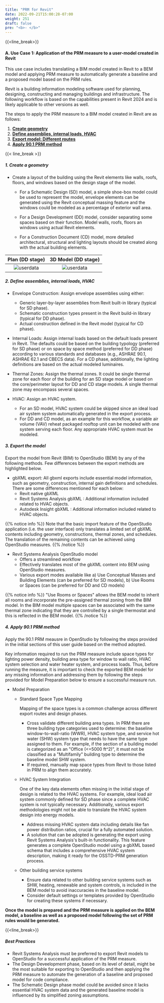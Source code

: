 ```yaml
---
title: "PRM for Revit"
date: 2022-09-21T15:00:28-07:00
weight: 251
draft: false
pre: "<b>- </b>"
---
```


{{<line_break>}}

#### A. Use Case 1: Application of the PRM measure to a user-model created in Revit

This use case includes translatiing a BIM model created in Revit to a BEM model and applying PRM measure to automatically generate a baseline and a proposed model based on the PRM rules. 

Revit is a building information modeling software used for planning, designing, constructing and managing buildings and infrastructure. The following workflow is based on the capabilities present in Revit 2024 and is likely applicable to other versions as well. 

The steps to apply the PRM measure to a BIM model created in Revit are as follows:

1. [**Create geometry**](#1-create-geometry)
2. [**Define assemblies, internal loads, HVAC**](#2-define-assemblies-internal-loads-hvac)
3. [**Export model: Different routes**](#3-export-model-different-routes)
4. [**Apply 90.1 PRM method**](#4-apply-901-prm-method)

{{< line_break >}}

##### **1. Create a geometry**
 - Create a layout of the building using the Revit elements like walls, roofs, floors, and windows based on the design stage of the model. 
        
    - For a Schematic Design (SD) model, a simple shoe-box model could be used to represent the model, envelope elements can be generated using the Revit conceptual massing feature and the windows could be modeled as a percentage of exterior wall area. 
        
    - For a Design Development (DD) model, consider separating some spaces based on their function. Model walls, roofs, floors an windows using actual Revit elements. 
        
    - For a Construction Document (CD) model, more detailed architectural, structural and lighting layouts should be created along with the actual building elements.
    
|Plan (DD stage)| 3D Model (DD stage) |
|:-:|:-:|
|![userdata](/BEM-for-PRM/get_start/UseCase_Workflows/images/revitplan_DDstage.png?width=500px&align=right&classes=border,alignCenter)|![userdata](/BEM-for-PRM/get_start/UseCase_Workflows/images/revit3D_DDstage.png?width=700px&align=right&classes=border,alignCenter)|


 ##### **2. Define assemblies, internal loads, HVAC**
- Envelope Construction: Assign envelope assemblies using either: 
    - Generic layer-by-layer assemblies from Revit built-in library (typical for SD phase). 
    - Schematic construction types present in the Revit build-in library (typical for DD phase).
    - Actual construction defined in the Revit model (typical for CD phase).

- Internal Loads: Assign internal loads based on the default loads present in Revit. The defaults could be based on the building typology (preferred for SD phase) or on space by space method (preferred for DD phase) according to various standards and databases (e.g., ASHRAE 90.1, ASHRAE 62.1 and CBECS data). For a CD phase, additionally, the lighting definitions are based on the actual modeled luminaires. 

- Thermal Zones: Assign the thermal zones. It could be single thermal zone for each floor of the building for an SD stage model or based on the core/perimeter layout for DD and CD stage models. A single thermal zone may encompass several spaces. 

- HVAC: Assign an HVAC system. 
    - For an SD model, HVAC system could be skipped since an ideal load air system system automatically generated in the export process. 
    - For DD and CD model, as an example for this workflow, a variable air volume (VAV) reheat packaged rooftop unit can be modeled with one system serving each floor. Any appropriate HVAC system must be modeled. 


 ##### **3. Export the model**
Export the model from Revit (BIM) to OpenStudio (BEM) by any of the following methods. Few differences between the export methods are highlighted below. 
- gbXML export: All gbxml exports include essential model information, such as geometry, construction, internal gain definitions and schedules. There are some differences mentioned for each below: 
   - Revit native gbXML 
   - Revit Systems Analysis gbXML : Additional information included related to HVAC objects. 
   - Autodesk Insight gbXML : Additional information included related to HVAC objects.

{{% notice info %}}
Note that the basic import feature of the OpenStudio application (i.e. the user interface) only translates a limited set of gbXML contents including geometry, constructions, thermal zones, and schedules. The translation of the remaining contents can be achieved using OpenStudio measures.
{{% /notice %}}

- Revit Systems Analysis OpenStudio model 
    - Offers a streamlined workflow 
    - Effectively translates most of the gbXML content into BEM using OpenStudio measures. 
    - Various export modes available like a) Use Conceptual Masses and Building Elements (can be preferred for SD models), b) Use Rooms or Spaces (can be preferred for DD and CD models)

{{% notice info %}}
"Use Rooms or Spaces" allows the BEM model to inherit all rooms and incorporate the pre-assigned thermal zoning from the BIM model. In the BIM model multiple spaces can be associated with the same thermal zone indicating that they are controlled by a single thermostat and this is reflected in the BEM model.
{{% /notice %}}


 ##### **4. Apply 90.1 PRM method**
Apply the 90.1 PRM meausre in OpenStudio by following the steps provided in the initial sections of this user guide based on the method adopted. 

Key information required to run the PRM measure include space types for lighting power density, building area type for window to wall ratio, HVAC system selection and water heater system, and process loads. 
Thus, before running the measure, it is important to check the exported BEM model for any missing information and addressing them by following the steps provided for Model Preparation below to ensure a successful measure run. 

 - Model Preparation 
     - Standard Space Type Mapping 
       
       Mapping of the space types is a common challenge across different export routes and design phases.   
       - Cross validate different building area types. In PRM there are three building type categories used to determine: the baseline window-to-wall-ratio (WWR), HVAC system type, and service hot water (SHW) system type that needs to have the same type assigned to them. For example, if the section of a building model is categorized as an "Office (<=5000 ft^2)", it must not be classified as a "Multifamily" building type to determine the baseline model SHW system.
       - If required, manually map space types from Revit to those listed in PRM to align them accurately. 

     - HVAC System Integration 
       
       One of the key data elements often missing in the initial stage of design is related to the HVAC systems. For example, ideal load air system commonly defined for SD phase since a complete HVAC system is not typically necessary. Additionally, various export methodologies might not be able to translate the HVAC system design into energy models. 

       - Address missing HVAC system data including details like fan power distribution ratios, crucial for a fully automated solution. 
       - A solution that can be adopted is generating the export using Revit Systems Analysis's built-in functionality. This feature generates a complete OpenStudio model using a gbXML based schema that includes a comprehensive HVAC system description, making it ready for the OSSTD-PRM generation process. 

     - Other building service systems 
       - Ensure data related to other building service systems such as SHW, heating, renewable and system controls, is included in the BEM model to avoid inaccuracies in the baseline model. 
       - Consider default settings or templates provided by OpenStudio for creating these systems if necessary. 


**Once the model is prepared and the PRM measure is applied on the BEM model, a baseline as well as a proposed model following the set of PRM rules would be generated.**

{{<line_break>}}

##### **Best Practices**
  - Revit Systems Analysis must be preferred to export Revit models to OpenStudio for a successful application of the PRM measure. 
  - The Design Deveelopment phase, based on its level of detail, might be the most suitable for exporting to OpenStudio and then applying the PRM measure to automate the generation of a baseline and proposed model for code compliance. 
  - The Schematic Design phase model could be avoided since it lacks essential HVAC system data and the generated baseline model is influenced by its simplified zoning assumptions. 
